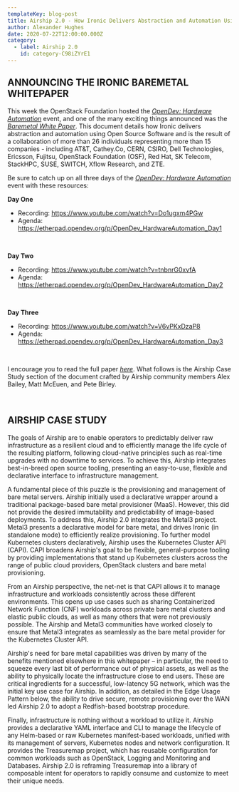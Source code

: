 ```yaml
---
templateKey: blog-post
title: Airship 2.0 - How Ironic Delivers Abstraction and Automation Using Open Source Software
author: Alexander Hughes
date: 2020-07-22T12:00:00.000Z
category: 
  - label: Airship 2.0
    id: category-C98iZYrE1
---
```


## **ANNOUNCING THE IRONIC BAREMETAL WHITEPAPER**

This week the OpenStack Foundation hosted the [_OpenDev: Hardware Automation_](
https://www.openstack.org/events/opendev-2020/opendev-schedule-2) event, and one of the many exciting things announced
was the [_Baremetal White Paper_](
https://www.openstack.org/bare-metal/how-ironic-delivers-abstraction-and-automation-using-open-source-infrastructure).
This document details how Ironic delivers abstraction and automation using Open Source Software and is the result of a
collaboration of more than 26 individuals representing more than 15 companies - including AT&T, Cathey.Co, CERN, CSIRO,
Dell Technologies, Ericsson, Fujitsu, OpenStack Foundation (OSF), Red Hat, SK Telecom, StackHPC, SUSE, SWITCH, Xflow
Research, and ZTE.

Be sure to catch up on all three days of the [_OpenDev: Hardware Automation_](
https://www.openstack.org/events/opendev-2020/opendev-schedule-2) event with these resources:

**Day One**
* Recording: https://www.youtube.com/watch?v=Do1ugxm4PGw
* Agenda: https://etherpad.opendev.org/p/OpenDev_HardwareAutomation_Day1

<br>

**Day Two**
* Recording: https://www.youtube.com/watch?v=tnbnrG0xvfA
* Agenda: https://etherpad.opendev.org/p/OpenDev_HardwareAutomation_Day2

<br>

**Day Three**
* Recording: https://www.youtube.com/watch?v=V6vPKxDzaP8
* Agenda: https://etherpad.opendev.org/p/OpenDev_HardwareAutomation_Day3

<br>

I encourage you to read the full paper [_here_](
https://www.openstack.org/bare-metal/how-ironic-delivers-abstraction-and-automation-using-open-source-infrastructure).
What follows is the Airship Case Study section of the document crafted by Airship community members Alex Bailey, Matt
McEuen, and Pete Birley.

<br>

## **AIRSHIP CASE STUDY**

The goals of Airship are to enable operators to predictably deliver raw infrastructure as a resilient cloud and to
efficiently manage the life cycle of the resulting platform, following cloud-native principles such as real-time
upgrades with no downtime to services. To achieve this, Airship integrates best-in-breed open source tooling, presenting
an easy-to-use, flexible and declarative interface to infrastructure management.

A fundamental piece of this puzzle is the provisioning and management of bare metal servers. Airship initially used a
declarative wrapper around a traditional package-based bare metal provisioner (MaaS). However, this did not provide the
desired immutability and predictability of image-based deployments. To address this, Airship 2.0 integrates the Metal3
project. Metal3 presents a declarative model for bare metal, and drives Ironic (in standalone mode) to efficiently
realize provisioning. To further model Kubernetes clusters declaratively, Airship uses the Kubernetes Cluster API
(CAPI). CAPI broadens Airship's goal to be flexible, general-purpose tooling by providing implementations that stand up
Kubernetes clusters across the range of public cloud providers, OpenStack clusters and bare metal provisioning.

From an Airship perspective, the net-net is that CAPI allows it to manage infrastructure and workloads consistently
across these different environments. This opens up use cases such as sharing Containerized Network Function (CNF)
workloads across private bare metal clusters and elastic public clouds, as well as many others that were not previously
possible. The Airship and Metal3 communities have worked closely to ensure that Metal3 integrates as seamlessly as the
bare metal provider for the Kubernetes Cluster API.

Airship's need for bare metal capabilities was driven by many of the benefits mentioned elsewhere in this whitepaper –
in particular, the need to squeeze every last bit of performance out of physical assets, as well as the ability to
physically locate the infrastructure close to end users. These are critical ingredients for a successful, low-latency 5G
network, which was the initial key use case for Airship. In addition, as detailed in the Edge Usage Pattern below, the
ability to drive secure, remote provisioning over the WAN led Airship 2.0 to adopt a Redfish-based bootstrap procedure.

Finally, infrastructure is nothing without a workload to utilize it. Airship provides a declarative YAML interface and
CLI to manage the lifecycle of any Helm-based or raw Kubernetes manifest-based workloads, unified with its management of
servers, Kubernetes nodes and network configuration. It provides the Treasuremap project, which has reusable
configuration for common workloads such as OpenStack, Logging and Monitoring and Databases. Airship 2.0 is reframing
Treasuremap into a library of composable intent for operators to rapidly consume and customize to meet their unique
needs.